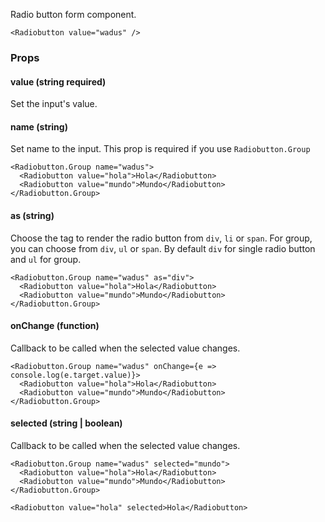 Radio button form component.

```react
<Radiobutton value="wadus" />
```

### Props

#### **value** (string required)

Set the input's value.

#### **name** (string)

Set name to the input. This prop is required if you use `Radiobutton.Group`

```react
<Radiobutton.Group name="wadus">
  <Radiobutton value="hola">Hola</Radiobutton>
  <Radiobutton value="mundo">Mundo</Radiobutton>
</Radiobutton.Group>
```

#### **as** (string)

Choose the tag to render the radio button from `div`, `li` or `span`. For group, you can choose from `div`, `ul` or `span`. By default `div` for single radio button and `ul` for group.

```react
<Radiobutton.Group name="wadus" as="div">
  <Radiobutton value="hola">Hola</Radiobutton>
  <Radiobutton value="mundo">Mundo</Radiobutton>
</Radiobutton.Group>
```

#### **onChange** (function)

Callback to be called when the selected value changes.

```react
<Radiobutton.Group name="wadus" onChange={e => console.log(e.target.value)}>
  <Radiobutton value="hola">Hola</Radiobutton>
  <Radiobutton value="mundo">Mundo</Radiobutton>
</Radiobutton.Group>
```

#### **selected** (string | boolean)

Callback to be called when the selected value changes.

```react
<Radiobutton.Group name="wadus" selected="mundo">
  <Radiobutton value="hola">Hola</Radiobutton>
  <Radiobutton value="mundo">Mundo</Radiobutton>
</Radiobutton.Group>
```

```react
<Radiobutton value="hola" selected>Hola</Radiobutton>
```
